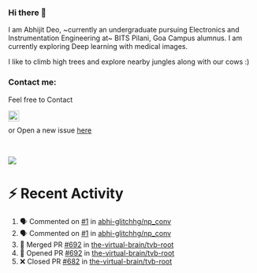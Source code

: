 ### Hi there 👋

I am Abhijit Deo, ~currently an undergraduate pursuing Electronics and Instrumentation Engineering at~ BITS Pilani, Goa Campus alumnus. I am currently exploring Deep learning with medical images.  


I like to climb high trees and explore nearby jungles along with our cows :)
### Contact me:

Feel free to Contact


[<img align="left" alt="Abhijit Deo | Gmail" width="22px" src="https://cdn.jsdelivr.net/npm/simple-icons@v3/icons/gmail.svg" />][gmail]
<br />


 or Open a new issue [here](https://github.com/abhi-glitchhg/abhi-glitchhg/issues)

[gmail]: mailto:f20190041@goa.bits-pilani.ac.in

<br>



![](https://komarev.com/ghpvc/?username=abhi-glitchhg&color=green)


# :zap: Recent Activity

<!--START_SECTION:activity-->
1. 🗣 Commented on [#1](https://github.com/abhi-glitchhg/np_conv/issues/1#issuecomment-1696009699) in [abhi-glitchhg/np_conv](https://github.com/abhi-glitchhg/np_conv)
2. 🗣 Commented on [#1](https://github.com/abhi-glitchhg/np_conv/issues/1#issuecomment-1694743299) in [abhi-glitchhg/np_conv](https://github.com/abhi-glitchhg/np_conv)
3. 🎉 Merged PR [#692](https://github.com/the-virtual-brain/tvb-root/pull/692) in [the-virtual-brain/tvb-root](https://github.com/the-virtual-brain/tvb-root)
4. 💪 Opened PR [#692](https://github.com/the-virtual-brain/tvb-root/pull/692) in [the-virtual-brain/tvb-root](https://github.com/the-virtual-brain/tvb-root)
5. ❌ Closed PR [#682](https://github.com/the-virtual-brain/tvb-root/pull/682) in [the-virtual-brain/tvb-root](https://github.com/the-virtual-brain/tvb-root)
<!--END_SECTION:activity-->
